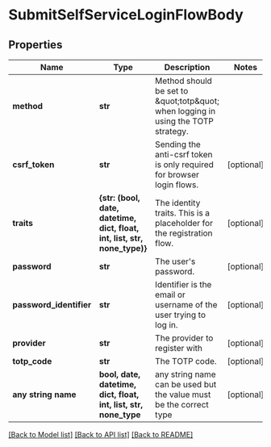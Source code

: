 # SubmitSelfServiceLoginFlowBody


## Properties
Name | Type | Description | Notes
------------ | ------------- | ------------- | -------------
**method** | **str** | Method should be set to \&quot;totp\&quot; when logging in using the TOTP strategy. | 
**csrf_token** | **str** | Sending the anti-csrf token is only required for browser login flows. | [optional] 
**traits** | **{str: (bool, date, datetime, dict, float, int, list, str, none_type)}** | The identity traits. This is a placeholder for the registration flow. | [optional] 
**password** | **str** | The user&#39;s password. | [optional] 
**password_identifier** | **str** | Identifier is the email or username of the user trying to log in. | [optional] 
**provider** | **str** | The provider to register with | [optional] 
**totp_code** | **str** | The TOTP code. | [optional] 
**any string name** | **bool, date, datetime, dict, float, int, list, str, none_type** | any string name can be used but the value must be the correct type | [optional]

[[Back to Model list]](../README.md#documentation-for-models) [[Back to API list]](../README.md#documentation-for-api-endpoints) [[Back to README]](../README.md)


